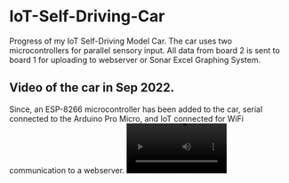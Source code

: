 # IoT-Self-Driving-Car
Progress of my IoT Self-Driving Model Car. The car uses two microcontrollers for parallel sensory input. All data from board 2 is sent to board 1 for uploading to webserver or Sonar Excel Graphing System.

## Video of the car in Sep 2022. 
Since, an ESP-8266 microcontroller has been added to the car, serial connected to the Arduino Pro Micro, and IoT connected for WiFi communication to a webserver.
<video src='https://user-images.githubusercontent.com/94767648/228718540-3bced5c8-4990-4ece-9397-fed442e010a5.mp4)' width=180/>


